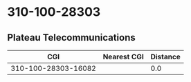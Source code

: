 # 310-100-28303
## Plateau Telecommunications


| CGI | Nearest CGI | Distance |
|-----|-------------|----------|
| 310-100-28303-16082 |  | 0.0 |
